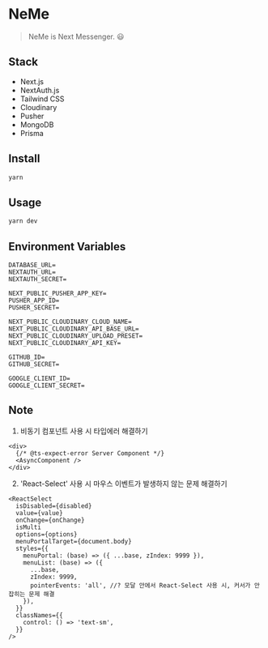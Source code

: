 # NeMe

> NeMe is Next Messenger. 😃

## Stack

- Next.js
- NextAuth.js
- Tailwind CSS
- Cloudinary
- Pusher
- MongoDB
- Prisma

## Install

```sh
yarn
```

## Usage

```sh
yarn dev
```

## Environment Variables

```
DATABASE_URL=
NEXTAUTH_URL=
NEXTAUTH_SECRET=

NEXT_PUBLIC_PUSHER_APP_KEY=
PUSHER_APP_ID=
PUSHER_SECRET=

NEXT_PUBLIC_CLOUDINARY_CLOUD_NAME=
NEXT_PUBLIC_CLOUDINARY_API_BASE_URL=
NEXT_PUBLIC_CLOUDINARY_UPLOAD_PRESET=
NEXT_PUBLIC_CLOUDINARY_API_KEY=

GITHUB_ID=
GITHUB_SECRET=

GOOGLE_CLIENT_ID=
GOOGLE_CLIENT_SECRET=
```

## Note

1. 비동기 컴포넌트 사용 시 타입에러 해결하기

```tsx
<div>
  {/* @ts-expect-error Server Component */}
  <AsyncComponent />
</div>
```

2. 'React-Select' 사용 시 마우스 이벤트가 발생하지 않는 문제 해결하기

```tsx
<ReactSelect
  isDisabled={disabled}
  value={value}
  onChange={onChange}
  isMulti
  options={options}
  menuPortalTarget={document.body}
  styles={{
    menuPortal: (base) => ({ ...base, zIndex: 9999 }),
    menuList: (base) => ({
      ...base,
      zIndex: 9999,
      pointerEvents: 'all', //? 모달 안에서 React-Select 사용 시, 커서가 안잡히는 문제 해결
    }),
  }}
  classNames={{
    control: () => 'text-sm',
  }}
/>
```
